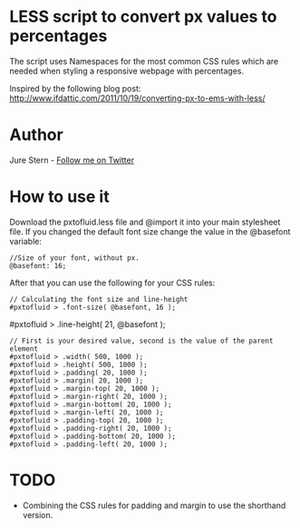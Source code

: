 # LESS script to convert px values to percentages
The script uses Namespaces for the most common CSS rules which are needed when styling a responsive webpage with percentages.

Inspired by the following blog post: http://www.ifdattic.com/2011/10/19/converting-px-to-ems-with-less/

# Author
Jure Stern - [Follow me on Twitter](https://twitter.com/JureStern)

# How to use it
Download the pxtofluid.less file and @import it into your main stylesheet file. If you changed the default font size change the value in the @basefont variable:

	//Size of your font, without px.
	@basefont: 16;

After that you can use the following for your CSS rules:

	// Calculating the font size and line-height
	#pxtofluid > .font-size( @basefont, 16 );
  #pxtofluid > .line-height( 21, @basefont );

	// First is your desired value, second is the value of the parent element
	#pxtofluid > .width( 500, 1000 );
	#pxtofluid > .height( 500, 1000 );
	#pxtofluid > .padding( 20, 1000 );
	#pxtofluid > .margin( 20, 1000 );
 	#pxtofluid > .margin-top( 20, 1000 );
 	#pxtofluid > .margin-right( 20, 1000 );
 	#pxtofluid > .margin-bottom( 20, 1000 );
 	#pxtofluid > .margin-left( 20, 1000 );
 	#pxtofluid > .padding-top( 20, 1000 );
 	#pxtofluid > .padding-right( 20, 1000 );
 	#pxtofluid > .padding-bottom( 20, 1000 );
 	#pxtofluid > .padding-left( 20, 1000 );

# TODO
* Combining the CSS rules for padding and margin to use the shorthand version.